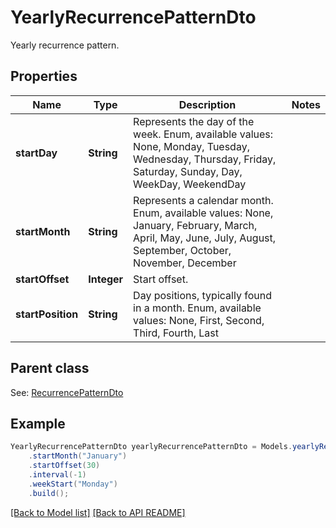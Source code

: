 # YearlyRecurrencePatternDto

Yearly recurrence pattern.             

## Properties
Name | Type | Description | Notes
------------ | ------------- | ------------- | -------------
**startDay** | **String** | Represents the day of the week. Enum, available values: None, Monday, Tuesday, Wednesday, Thursday, Friday, Saturday, Sunday, Day, WeekDay, WeekendDay | 
**startMonth** | **String** | Represents a calendar month. Enum, available values: None, January, February, March, April, May, June, July, August, September, October, November, December | 
**startOffset** | **Integer** | Start offset.              | 
**startPosition** | **String** | Day positions, typically found in a month. Enum, available values: None, First, Second, Third, Fourth, Last | 

## Parent class

See: [RecurrencePatternDto](RecurrencePatternDto.md)


## Example
```java
YearlyRecurrencePatternDto yearlyRecurrencePatternDto = Models.yearlyRecurrencePatternDto()
    .startMonth("January")
    .startOffset(30)
    .interval(-1)
    .weekStart("Monday")
    .build();
```


[[Back to Model list]](Models.md) [[Back to API README]](README.md)
